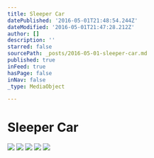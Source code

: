 ```yaml
---
title: Sleeper Car
datePublished: '2016-05-01T21:48:54.244Z'
dateModified: '2016-05-01T21:47:28.212Z'
author: []
description: ''
starred: false
sourcePath: _posts/2016-05-01-sleeper-car.md
published: true
inFeed: true
hasPage: false
inNav: false
_type: MediaObject

---
```

# Sleeper Car
![](https://the-grid-user-content.s3-us-west-2.amazonaws.com/b48b4567-6368-4283-bdc8-4438c98f7198.jpg)
![](https://the-grid-user-content.s3-us-west-2.amazonaws.com/e51dfdde-47b0-4c81-b3dc-b2713c54ecf4.jpg)
![](https://the-grid-user-content.s3-us-west-2.amazonaws.com/8cd167d8-68ac-4594-a635-ac502f0c0716.jpg)
![](https://the-grid-user-content.s3-us-west-2.amazonaws.com/e303340b-39e5-4cdb-a134-393f129c8d79.jpg)
![](https://the-grid-user-content.s3-us-west-2.amazonaws.com/aa6cdb0b-c6c6-46a2-ac50-da93d0ee2462.jpg)